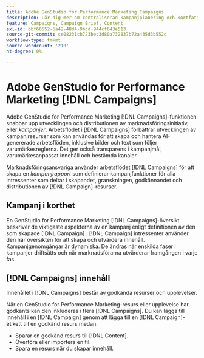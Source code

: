 ```yaml
---
title: Adobe GenStudio for Performance Marketing Campaigns
description: Lär dig mer om centraliserad kampanjplanering och kortfattad kampanjframtagning.
feature: Campaigns, Campaign Brief, Content
exl-id: bbf66552-5a42-48d4-9bcd-944cf643e513
source-git-commit: ce08231cb723bec3d80a732837b72a435d3b552d
workflow-type: tm+mt
source-wordcount: '210'
ht-degree: 0%

---
```


# Adobe GenStudio for Performance Marketing [!DNL Campaigns]

Adobe GenStudio for Performance Marketing [!DNL Campaigns]-funktionen snabbar upp utvecklingen och distributionen av marknadsföringsinitiativ, eller _kampanjer_. Arbetsflödet i [!DNL Campaigns] förbättrar utvecklingen av kampanjresurser som kan användas för att skapa och hantera AI-genererade arbetsflöden, inklusive bilder och text som följer varumärkesreglerna. Det ger också transparens i kampanjmål, varumärkesanpassat innehåll och bestämda kanaler.

Marknadsföringsansvariga använder arbetsflödet [!DNL Campaigns] för att skapa en _kampanjrapport_ som definierar kampanjfunktioner för alla intressenter som deltar i skapandet, granskningen, godkännandet och distributionen av [!DNL Campaign]-resurser.

## Kampanj i korthet

En GenStudio for Performance Marketing [!DNL Campaigns]-översikt beskriver de viktigaste aspekterna av en kampanj enligt definitionen av den som skapade [!DNL Campaign] . [!DNL Campaign] intressenter använder den här översikten för att skapa och utvärdera innehåll. Kampanjgenomgångar är dynamiska. De ändras när enskilda faser i kampanjer driftsätts och när marknadsförarna utvärderar framgången i varje fas.

## [!DNL Campaigns] innehåll

Innehållet i [!DNL Campaigns] består av godkända resurser och upplevelser.

När en GenStudio for Performance Marketing-resurs eller upplevelse har godkänts kan den inkluderas i flera [!DNL Campaigns]. Du kan lägga till innehåll i en [!DNL Campaign] genom att lägga till en [!DNL Campaign]-etikett till en godkänd resurs medan:

* Sparar en godkänd resurs till [!DNL Content].
* Överföra eller importera en fil.
* Spara en resurs när du skapar innehåll.
